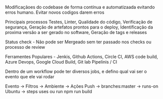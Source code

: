 Modificaçãoes do codebase de forma contínua e automatizaada evitando erros humano.
Evitar novos codigos darem erros

Principais processos
Testes, Linter, Qualidade do código, Verificação de segurança, Geração de artefatos prontos para o deploy, Identificação da proxima versão a ser gerado no software, Geração de tags e releases

Status check - Não pode ser Mergeado sem ter passado nos checks ou processo de review

Ferramentes Populares - Jenkis, Github Actions, Circle CI, AWS code build, Azure Devops, Google Cloud Build, Git lab Pipelinis / CI

Dentro de um workflow pode ter diversos jobs, e defino qual vai ser o evento que ele vai rodar

Evento -> Filtros -> Ambiente -> Ações
Push -> branches:master -> runs-on Ubuntu -> steps uses ou run npm run build

